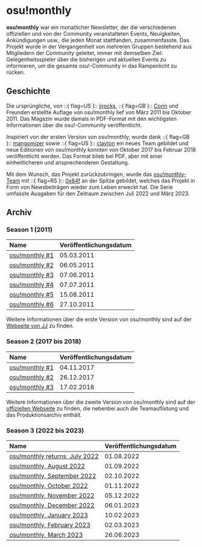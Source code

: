 # osu!monthly

**osu!monthly** war ein monatlicher Newsletter, der die verschiedenen offiziellen und von der Community veranstalteten Events, Neuigkeiten, Ankündigungen usw., die jeden Monat stattfanden, zusammenfasste. Das Projekt wurde in der Vergangenheit von mehreren Gruppen bestehend aus Mitgliedern der Community geleitet, immer mit demselben Ziel: Gelegenheitsspieler über die bisherigen und aktuellen Events zu informieren, um die gesamte osu!-Community in das Rampenlicht zu rücken.

## Geschichte

Die ursprüngliche, von ::{ flag=US }:: [jjrocks](https://osu.ppy.sh/users/30985), ::{ flag=GB }:: [Corin](https://osu.ppy.sh/users/639270) und Freunden erstellte Auflage von osu!monthly lief von März 2011 bis Oktober 2011. Das Magazin wurde damals in PDF-Format mit den wichtigsten Informationen über die osu!-Community veröffentlicht.

Inspiriert von der ersten Version von osu!monthly, wurde dank ::{ flag=GB }:: [mangomizer](https://osu.ppy.sh/users/1893718) sowie ::{ flag=US }:: [clayton](https://osu.ppy.sh/users/3666350) ein neues Team gebildet und neue Editionen von osu!monthly konnten von Oktober 2017 bis Februar 2018 veröffentlicht werden. Das Format blieb bei PDF, aber mit einer einheitlicheren und ansprechenderen Gestaltung.

Mit dem Wunsch, das Projekt zurückzubringen, wurde das [osu!monthly-Team](/wiki/People/osu!monthly_team) mit ::{ flag=RS }:: [0x84f](https://osu.ppy.sh/users/7944724) an der Spitze gebildet, welches das Projekt in Form von Newsbeiträgen wieder zum Leben erweckt hat. Die Serie umfasste Ausgaben für den Zeitraum zwischen Juli 2022 und März 2023.

## Archiv

### Season 1 (2011)

| Name | Veröffentlichungsdatum |
| :-- | :-- |
| [osu!monthly #1](https://osumonthly.com/pdf/osu!monthly-1.pdf) | 05.03.2011 |
| [osu!monthly #2](https://osumonthly.com/pdf/osu!monthly-2.pdf) | 06.05.2011 |
| [osu!monthly #3](https://osumonthly.com/pdf/osu!monthly-3.pdf) | 07.06.2011 |
| [osu!monthly #4](https://osumonthly.com/pdf/osu!monthly-4.pdf) | 07.07.2011 |
| [osu!monthly #5](https://osumonthly.com/pdf/osu!monthly-5.pdf) | 15.08.2011 |
| [osu!monthly #6](https://osumonthly.com/pdf/osu!monthly-6.pdf) | 27.10.2011 |

Weitere Informationen über die erste Version von osu!monthly sind auf der [Webseite von JJ](https://web.archive.org/web/20201112030400/http://jjwanda.com/projects/osumonthly.html) zu finden.

### Season 2 (2017 bis 2018)

| Name | Veröffentlichungsdatum |
| :-- | :-- |
| [osu!monthly #1](https://osumonthly.com/pdf/osu!monthly-2017-10.pdf) | 04.11.2017 |
| [osu!monthly #2](https://osumonthly.com/pdf/osu!monthly-2017-11.pdf) | 26.12.2017 |
| [osu!monthly #3](https://osumonthly.com/pdf/osu!monthly-2018-02.pdf) | 17.02.2018 |

Weitere Informationen über die zweite Version von osu!monthly sind auf der [offiziellen Webseite](https://osumonthly.com/) zu finden, die nebenbei auch die Teamauflistung und das Produktionsarchiv enthält.

### Season 3 (2022 bis 2023)

| Name | Veröffentlichungsdatum |
| :-- | :-- |
| [osu!monthly returns, July 2022](https://osu.ppy.sh/home/news/2022-08-01-osumonthly-1) | 01.08.2022 |
| [osu!monthly, August 2022](https://osu.ppy.sh/home/news/2022-09-01-osumonthly-2) | 01.09.2022 |
| [osu!monthly, September 2022](https://osu.ppy.sh/home/news/2022-10-02-osumonthly-3) | 02.10.2022 |
| [osu!monthly, October 2022](https://osu.ppy.sh/home/news/2022-11-01-osumonthly-4) | 01.11.2022 |
| [osu!monthly, November 2022](https://osu.ppy.sh/home/news/2022-12-01-osumonthly-5) | 05.12.2022 |
| [osu!monthly, December 2022](https://osu.ppy.sh/home/news/2023-01-06-osumonthly-6) | 06.01.2023 |
| [osu!monthly, January 2023](https://osu.ppy.sh/home/news/2023-02-10-osumonthly-7) | 10.02.2023 |
| [osu!monthly, February 2023](https://osu.ppy.sh/home/news/2023-03-02-osumonthly-8) | 02.03.2023 |
| [osu!monthly, March 2023](https://osu.ppy.sh/home/news/2023-06-26-osumonthly-9) | 26.06.2023 |
